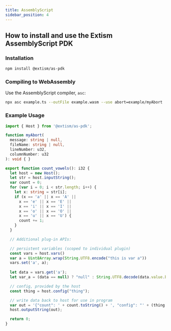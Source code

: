 ```yaml
---
title: AssemblyScript
sidebar_position: 4
---
```


## How to install and use the Extism AssemblyScript PDK

### Installation

```sh
npm install @extism/as-pdk
```

### Compiling to WebAssembly

Use the AssemblyScript compiler, `asc`:

```sh
npx asc example.ts --outFile example.wasm --use abort=example/myAbort
```

### Example Usage

```typescript title=example.ts
import { Host } from '@extism/as-pdk';

function myAbort(
  message: string | null,
  fileName: string | null,
  lineNumber: u32,
  columnNumber: u32
): void { }

export function count_vowels(): i32 {
  let host = new Host();
  let str = host.inputString();
  var count = 0;
  for (var i = 0; i < str.length; i++) {
    let x: string = str[i];
    if (x == 'a' || x == 'A' ||
      x == 'e' || x == 'E' ||
      x == 'i' || x == 'I' ||
      x == 'o' || x == 'O' ||
      x == 'u' || x == 'U') {
      count += 1;
    }
  }

  // Additional plug-in APIs:

  // persistent variables (scoped to individual plugin)
  const vars = host.vars()
  var a = Uint8Array.wrap(String.UTF8.encode("this is var a"))
  vars.set('a', a);
  
  let data = vars.get('a');
  let var_a = (data == null) ? "null" : String.UTF8.decode(data.value.buffer);

  // config, provided by the host
  const thing = host.config("thing");

  // write data back to host for use in program
  var out = '{"count": ' + count.toString() + ', "config": "' + (thing == null ? "null" : thing.value) + '", "a": "' + var_a + '"}';
  host.outputString(out);

  return 0;
}
```